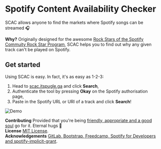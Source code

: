 # Spotify Content Availability Checker
SCAC allows anyone to find the markets where Spotify songs can be streamed 🎧

**Why?** Originally designed for the awesome [Rock Stars of the Spotify Commuity Rock Star Program](https://community.spotify.com/t5/Rock-Stars/ct-p/superuserarea), SCAC helps you to find out why any given track can't be played on Spotify.

## Get started
Using SCAC is easy. In fact, it's as easy as 1-2-3:
1. Head to [scac.itspugle.ga](https://scac.itspugle.ga) and click **Search**,
2. Authenticate the tool by pressing **Okay** on the Spotify authorisation page,
3. Paste in the Spotify URL or URI of a track and click **Search**!

![Demo](https://cdn.itspugle.ga/spotify/scac/demo.gif)

**Contributing** Provided that you're being [friendly, appropriate and a good soul](https://gitlab.com/itspugle/scac/blob/master/CONTRIBUTING.md) go for it. Eternal hugs 💚  
**License** [MIT License](https://gitlab.com/itspugle/scac/blob/master/LICENSE).  
**Acknowledgements** [GitLab, Bootstrap, Freedcamp, Spotify for Developers and spotify-implicit-grant](https://gitlab.com/itspugle/scac/blob/master/ACKNOWLEDGEMENTS.md).  
